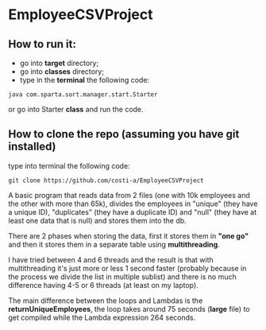 # EmployeeCSVProject

## How to run it:
- go into **target** directory;
- go into **classes** directory;
- type in the **terminal** the following code:
```aidl
java com.sparta.sort.manager.start.Starter
```
or go into Starter **class** and run the code.

## How to clone the repo (assuming you have git installed)
type into terminal the following code:
```
git clone https://github.com/costi-a/EmployeeCSVProject
```

A basic program that reads data from 2 files
(one with 10k employees and the other with more 
than 65k), divides the employees in "unique"
(they have a unique ID), "duplicates" (they have
a duplicate ID) and "null" (they have at least
one data that is null) and stores them into
the db.

There are 2 phases when storing the data, first
it stores them in **"one go"** and then it stores
them in a separate table using **multithreading**.

I have tried between 4 and 6 threads and the result
is that with multithreading it's just more or less
1 second faster (probably because in the process
we divide the list in multiple sublist) and
there is no much difference having 4-5 or 6 threads
(at least on my laptop).

The main difference between the loops and Lambdas
is the **returnUniqueEmployees**, the loop takes
around 75 seconds (**large** file) to get
compiled while the Lambda expression 264 seconds.